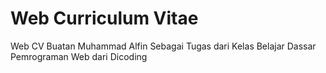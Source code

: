 # Web Curriculum Vitae
Web CV Buatan Muhammad Alfin Sebagai Tugas dari Kelas Belajar Dassar Pemrograman Web
dari Dicoding
